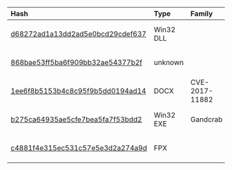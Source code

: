 |Hash|Type|Family|First_Seen|Name|
|:--|:--|:--|:--|:--|
|[d68272ad1a13dd2ad5e0bcd29cdef637](https://www.virustotal.com/gui/file/d68272ad1a13dd2ad5e0bcd29cdef637)|Win32 DLL||2018-07-02 02:53:58|d68272ad1a13dd2ad5e0bcd29cdef637.vir|
|[868bae53ff5ba6f909bb32ae54377b2f](https://www.virustotal.com/gui/file/868bae53ff5ba6f909bb32ae54377b2f)|unknown||2018-01-30 05:47:25|myvtfile.exe|
|[1ee6f8b5153b4c8c95f9b5dd0194ad14](https://www.virustotal.com/gui/file/1ee6f8b5153b4c8c95f9b5dd0194ad14)|DOCX|CVE-2017-11882|2018-01-18 04:58:25|=?UTF-8?B?44CQ5b+F6KaB6YOo5pWw44Gu6Kq/5p+744CR5YWa5ZOh44G444Gu6YWN5biD55So44CO44Od44K544K/44O85Z6L44Kr44Os44Oz44OA44O877yI5bmz5oiQMzDlubTvvInjgI8uZG9jeA==?=|
|[b275ca64935ae5cfe7bea5fa7f53bdd2](https://www.virustotal.com/gui/file/b275ca64935ae5cfe7bea5fa7f53bdd2)|Win32 EXE|Gandcrab|2017-11-10 04:48:09|myfile.exe|
|[c4881f4e315ec531c57e5e3d2a274a9d](https://www.virustotal.com/gui/file/c4881f4e315ec531c57e5e3d2a274a9d)|FPX||2017-11-02 02:40:43|「日米対話」非公開会議 報告.msg|
